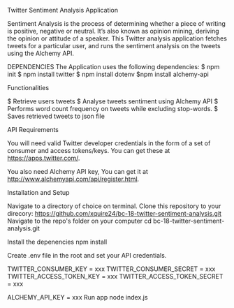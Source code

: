 Twitter Sentiment Analysis Application

Sentiment Analysis is the process of determining whether a piece of writing is positive, negative or neutral. It’s also known as opinion mining, deriving the opinion or attitude of a speaker. This Twitter analysis application fetches tweets for a particular user, and runs the sentiment analysis on the tweets using the Alchemy API.

DEPENDENCIES
The Application uses the following dependencies:
$ npm init
$ npm install twitter
$ npm install dotenv
$npm install alchemy-api

Functionalities

$ Retrieve users tweets
$ Analyse tweets sentiment using Alchemy API
$ Performs word count frequency on tweets while excluding stop-words.
$ Saves retrieved tweets to json file

API Requirements

You will need valid Twitter developer credentials in the form of a set of consumer and access tokens/keys. You can get these at https://apps.twitter.com/.

You also need Alchemy API key, You can get it at http://www.alchemyapi.com/api/register.html.

Installation and Setup

Navigate to a directory of choice on terminal.
Clone this repository to your direcory: https://github.com/xquire24/bc-18-twitter-sentiment-analysis.git
Navigate to the repo's folder on your computer
cd bc-18-twitter-sentiment-analysis.git

Install the depenencies
npm install

Create .env file in the root and set your API credentials.

TWITTER_CONSUMER_KEY = xxx
TWITTER_CONSUMER_SECRET = xxx
TWITTER_ACCESS_TOKEN_KEY = xxx
TWITTER_ACCESS_TOKEN_SECRET = xxx

ALCHEMY_API_KEY = xxx
Run app
node index.js
